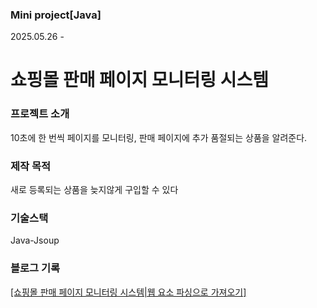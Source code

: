 ### Mini project[Java] 
2025.05.26 -
# 쇼핑몰 판매 페이지 모니터링 시스템

### 프로젝트 소개
10초에 한 번씩 페이지를 모니터링, 판매 페이지에 추가 품절되는 상품을 알려준다. </br>

### 제작 목적
새로 등록되는 상품을 늦지않게 구입할 수 있다</br>

### 기술스택
Java-Jsoup</br>

### 블로그 기록
<a href="http://codetails.tistory.com/12">[쇼핑몰 판매 페이지 모니터링 시스템|웹 요소 파싱으로 가져오기]
